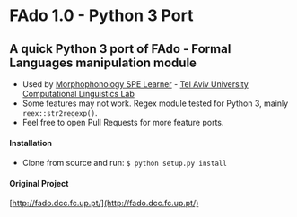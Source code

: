 # FAdo 1.0 - Python 3 Port
## A quick Python 3 port of FAdo - Formal Languages manipulation module

* Used by [Morphophonology SPE Learner](https://github.com/taucompling/morphophonology_spe) - [Tel Aviv University Computational Linguistics Lab](http://www.tau.ac.il/~compling/site/)
* Some features may not work. Regex module tested for Python 3, mainly `reex::str2regexp()`.
* Feel free to open Pull Requests for more feature ports.
   
#### Installation
* Clone from source and run:
`$ python setup.py install`
 
#### Original Project
[http://fado.dcc.fc.up.pt/](http://fado.dcc.fc.up.pt/) 

